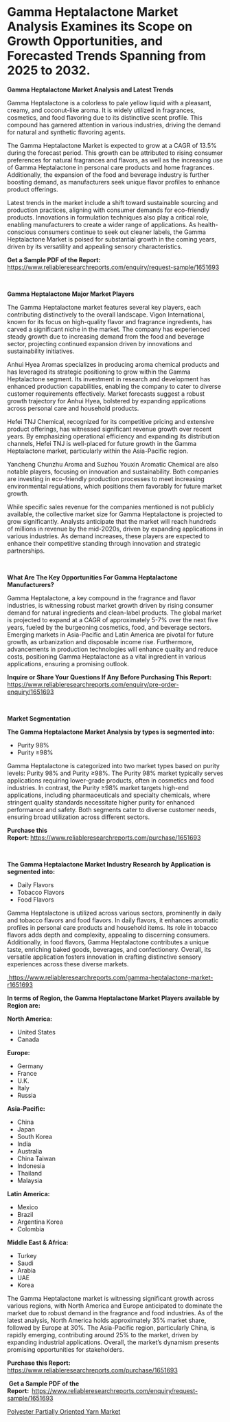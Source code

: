 <p><h1>Gamma Heptalactone Market Analysis Examines its Scope on Growth Opportunities, and Forecasted Trends Spanning from 2025 to 2032.</h1></p><p><strong>Gamma Heptalactone Market Analysis and Latest Trends</strong></p>
<p><p>Gamma Heptalactone is a colorless to pale yellow liquid with a pleasant, creamy, and coconut-like aroma. It is widely utilized in fragrances, cosmetics, and food flavoring due to its distinctive scent profile. This compound has garnered attention in various industries, driving the demand for natural and synthetic flavoring agents.</p><p>The Gamma Heptalactone Market is expected to grow at a CAGR of 13.5% during the forecast period. This growth can be attributed to rising consumer preferences for natural fragrances and flavors, as well as the increasing use of Gamma Heptalactone in personal care products and home fragrances. Additionally, the expansion of the food and beverage industry is further boosting demand, as manufacturers seek unique flavor profiles to enhance product offerings.</p><p>Latest trends in the market include a shift toward sustainable sourcing and production practices, aligning with consumer demands for eco-friendly products. Innovations in formulation techniques also play a critical role, enabling manufacturers to create a wider range of applications. As health-conscious consumers continue to seek out cleaner labels, the Gamma Heptalactone Market is poised for substantial growth in the coming years, driven by its versatility and appealing sensory characteristics.</p></p>
<p><strong>Get a Sample PDF of the Report:&nbsp;</strong> <a href="https://www.reliableresearchreports.com/enquiry/request-sample/1651693?utm_campaign=3053&utm_medium=2&utm_source=Github&utm_content=ia&utm_term=31032025&utm_id=gamma-heptalactone">https://www.reliableresearchreports.com/enquiry/request-sample/1651693</a></p>
<p>&nbsp;</p>
<p><strong>Gamma Heptalactone Major Market Players</strong></p>
<p><p>The Gamma Heptalactone market features several key players, each contributing distinctively to the overall landscape. Vigon International, known for its focus on high-quality flavor and fragrance ingredients, has carved a significant niche in the market. The company has experienced steady growth due to increasing demand from the food and beverage sector, projecting continued expansion driven by innovations and sustainability initiatives.</p><p>Anhui Hyea Aromas specializes in producing aroma chemical products and has leveraged its strategic positioning to grow within the Gamma Heptalactone segment. Its investment in research and development has enhanced production capabilities, enabling the company to cater to diverse customer requirements effectively. Market forecasts suggest a robust growth trajectory for Anhui Hyea, bolstered by expanding applications across personal care and household products.</p><p>Hefei TNJ Chemical, recognized for its competitive pricing and extensive product offerings, has witnessed significant revenue growth over recent years. By emphasizing operational efficiency and expanding its distribution channels, Hefei TNJ is well-placed for future growth in the Gamma Heptalactone market, particularly within the Asia-Pacific region.</p><p>Yancheng Chunzhu Aroma and Suzhou Youxin Aromatic Chemical are also notable players, focusing on innovation and sustainability. Both companies are investing in eco-friendly production processes to meet increasing environmental regulations, which positions them favorably for future market growth.</p><p>While specific sales revenue for the companies mentioned is not publicly available, the collective market size for Gamma Heptalactone is projected to grow significantly. Analysts anticipate that the market will reach hundreds of millions in revenue by the mid-2020s, driven by expanding applications in various industries. As demand increases, these players are expected to enhance their competitive standing through innovation and strategic partnerships.</p></p>
<p>&nbsp;</p>
<p><strong>What Are The Key Opportunities For Gamma Heptalactone Manufacturers?</strong></p>
<p><p>Gamma Heptalactone, a key compound in the fragrance and flavor industries, is witnessing robust market growth driven by rising consumer demand for natural ingredients and clean-label products. The global market is projected to expand at a CAGR of approximately 5-7% over the next five years, fueled by the burgeoning cosmetics, food, and beverage sectors. Emerging markets in Asia-Pacific and Latin America are pivotal for future growth, as urbanization and disposable income rise. Furthermore, advancements in production technologies will enhance quality and reduce costs, positioning Gamma Heptalactone as a vital ingredient in various applications, ensuring a promising outlook.</p></p>
<p><strong>Inquire or Share Your Questions If Any Before Purchasing This Report:</strong> <a href="https://www.reliableresearchreports.com/enquiry/pre-order-enquiry/1651693?utm_campaign=3053&utm_medium=2&utm_source=Github&utm_content=ia&utm_term=31032025&utm_id=gamma-heptalactone">https://www.reliableresearchreports.com/enquiry/pre-order-enquiry/1651693</a></p>
<p>&nbsp;</p>
<p><strong>Market Segmentation</strong></p>
<p><strong>The Gamma Heptalactone Market Analysis by types is segmented into:</strong></p>
<p><ul><li>Purity 98%</li><li>Purity ≥98%</li></ul></p>
<p><p>Gamma Heptalactone is categorized into two market types based on purity levels: Purity 98% and Purity ≥98%. The Purity 98% market typically serves applications requiring lower-grade products, often in cosmetics and food industries. In contrast, the Purity ≥98% market targets high-end applications, including pharmaceuticals and specialty chemicals, where stringent quality standards necessitate higher purity for enhanced performance and safety. Both segments cater to diverse customer needs, ensuring broad utilization across different sectors.</p></p>
<p><strong>Purchase this Report:&nbsp;</strong><a href="https://www.reliableresearchreports.com/purchase/1651693?utm_campaign=3053&utm_medium=2&utm_source=Github&utm_content=ia&utm_term=31032025&utm_id=gamma-heptalactone">https://www.reliableresearchreports.com/purchase/1651693</a></p>
<p>&nbsp;</p>
<p><strong>The Gamma Heptalactone Market Industry Research by Application is segmented into:</strong></p>
<p><ul><li>Daily Flavors</li><li>Tobacco Flavors</li><li>Food Flavors</li></ul></p>
<p><p>Gamma Heptalactone is utilized across various sectors, prominently in daily and tobacco flavors and food flavors. In daily flavors, it enhances aromatic profiles in personal care products and household items. Its role in tobacco flavors adds depth and complexity, appealing to discerning consumers. Additionally, in food flavors, Gamma Heptalactone contributes a unique taste, enriching baked goods, beverages, and confectionery. Overall, its versatile application fosters innovation in crafting distinctive sensory experiences across these diverse markets.</p></p>
<p><a href="https://www.reliableresearchreports.com/gamma-heptalactone-market-r1651693?utm_campaign=3053&utm_medium=2&utm_source=Github&utm_content=ia&utm_term=31032025&utm_id=gamma-heptalactone">&nbsp;https://www.reliableresearchreports.com/gamma-heptalactone-market-r1651693</a></p>
<p><strong>In terms of Region, the Gamma Heptalactone Market Players available by Region are:</strong></p>
<p>
    <p> <strong> North America: </strong>
        <ul>
            <li>United States</li>
            <li>Canada</li>
        </ul>
        </p> 
    <p> <strong> Europe: </strong>
        <ul>
            <li>Germany</li>
            <li>France</li>
            <li>U.K.</li>
            <li>Italy</li>
            <li>Russia</li>
        </ul>
        </p> 
    <p> <strong> Asia-Pacific: </strong>
        <ul>
            <li>China</li>
            <li>Japan</li>
            <li>South Korea</li>
            <li>India</li>
            <li>Australia</li>
            <li>China Taiwan</li>
            <li>Indonesia</li>
            <li>Thailand</li>
            <li>Malaysia</li>
        </ul>
        </p> 
    <p> <strong> Latin America: </strong>
        <ul>
            <li>Mexico</li>
            <li>Brazil</li>
            <li>Argentina Korea</li>
            <li>Colombia</li>
        </ul>
        </p> 
    <p> <strong> Middle East & Africa: </strong>
        <ul>
            <li>Turkey</li>
            <li>Saudi</li>
            <li>Arabia</li>
            <li>UAE</li>
            <li>Korea</li>
        </ul>
    </p>
    </p>
<p><p>The Gamma Heptalactone market is witnessing significant growth across various regions, with North America and Europe anticipated to dominate the market due to robust demand in the fragrance and food industries. As of the latest analysis, North America holds approximately 35% market share, followed by Europe at 30%. The Asia-Pacific region, particularly China, is rapidly emerging, contributing around 25% to the market, driven by expanding industrial applications. Overall, the market’s dynamism presents promising opportunities for stakeholders.</p></p>
<p><strong>Purchase this Report: </strong><a href="https://www.reliableresearchreports.com/purchase/1651693?utm_campaign=3053&utm_medium=2&utm_source=Github&utm_content=ia&utm_term=31032025&utm_id=gamma-heptalactone">https://www.reliableresearchreports.com/purchase/1651693</a></p>
<p>&nbsp;<strong>Get a Sample PDF of the Report:&nbsp;&nbsp;</strong><a href="https://www.reliableresearchreports.com/enquiry/request-sample/1651693?utm_campaign=3053&utm_medium=2&utm_source=Github&utm_content=ia&utm_term=31032025&utm_id=gamma-heptalactone">https://www.reliableresearchreports.com/enquiry/request-sample/1651693</a></p>
<p><strong></strong></p>
<p><p><a href="https://github.com/shopovdjondo/Market-Research-Report-List-1/blob/main/polyester-partially-oriented-yarn-market.md?utm_campaign=3053&utm_medium=2&utm_source=Github&utm_content=ia&utm_term=31032025&utm_id=gamma-heptalactone">Polyester Partially Oriented Yarn Market</a></p></p>